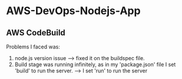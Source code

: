 # AWS-DevOps-Nodejs-App

## AWS CodeBuild
Problems I faced was: 
  1. node.js version issue --> fixed it on the buildspec file.
  2. Build stage was running infinitely, as in my 'package.json' file I set 'build' to run the server. --> I set 'run' to run the server 
